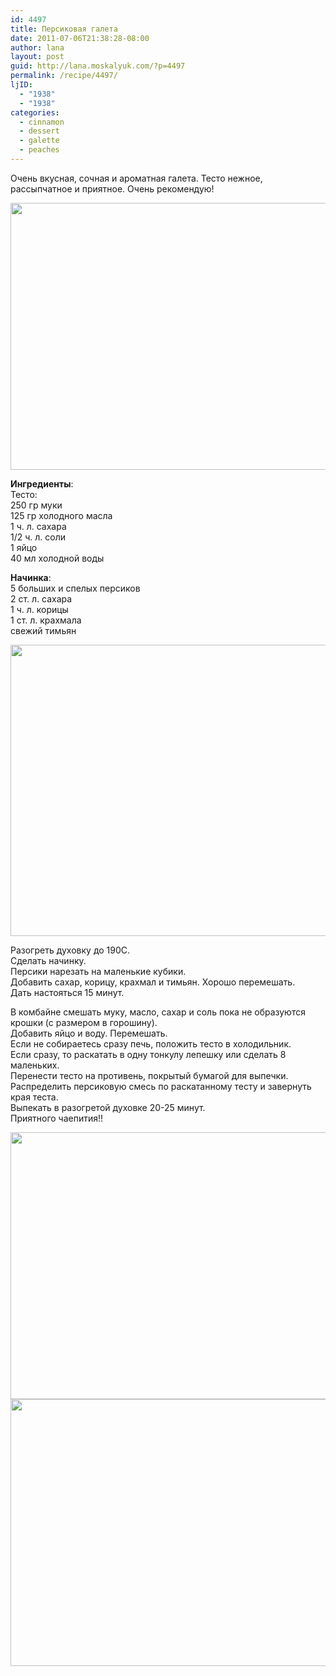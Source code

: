 ```yaml
---
id: 4497
title: Персиковая галета
date: 2011-07-06T21:38:28-08:00
author: lana
layout: post
guid: http://lana.moskalyuk.com/?p=4497
permalink: /recipe/4497/
ljID:
  - "1938"
  - "1938"
categories:
  - cinnamon
  - dessert
  - galette
  - peaches
---
```

Очень вкусная, сочная и ароматная галета. Тесто нежное, рассыпчатное и приятное. Очень рекомендую!

<img loading="lazy" class="alignnone" title="peach galettes" src="http://farm7.static.flickr.com/6044/5910758237_a119afcc54_z.jpg" alt="" width="640" height="427" /> 

**Ингредиенты**:  
Тесто:  
250 гр муки  
125 гр холодного масла  
1 ч. л. сахара  
1/2 ч. л. соли  
1 яйцо  
40 мл холодной воды

**Начинка**:  
5 больших и спелых персиков  
2 ст. л. сахара  
1 ч. л. корицы  
1 ст. л. крахмала  
свежий тимьян

<img loading="lazy" class="alignnone" title="peach galette" src="http://farm7.static.flickr.com/6037/5911314096_8009128ab3_z.jpg" alt="" width="640" height="466" /> 

Разогреть духовку до 190С.  
Сделать начинку.  
Персики нарезать на маленькие кубики.  
Добавить сахар, корицу, крахмал и тимьян. Хорошо перемешать.  
Дать настояться 15 минут.

В комбайне смешать муку, масло, сахар и соль пока не образуются крошки (с размером в горошину).  
Добавить яйцо и воду. Перемешать.  
Если не собираетесь сразу печь, положить тесто в холодильник.  
Если сразу, то раскатать в одну тонкулу лепешку или сделать 8 маленьких.  
Перенести тесто на противень, покрытый бумагой для выпечки.  
Распределить персиковую смесь по раскатанному тесту и завернуть края теста.  
Выпекать в разогретой духовке 20-25 минут.  
Приятного чаепития!!

<img loading="lazy" class="alignnone" title="peach galette" src="http://farm7.static.flickr.com/6021/5910753305_24c715345c_z.jpg" alt="" width="640" height="427" /> 

<img loading="lazy" class="alignnone" title="peach galette" src="http://farm7.static.flickr.com/6028/5910759201_5afe12bc8e_z.jpg" alt="" width="640" height="427" />
